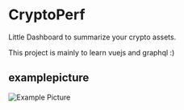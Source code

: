 # CryptoPerf
Little Dashboard to summarize your crypto assets.

This project is mainly to learn vuejs and graphql :)

## examplepicture
![Example Picture](https://i.imgur.com/GMyIfbi.png)
